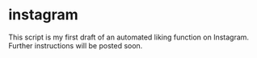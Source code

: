 # instagram
This script is my first draft of an automated liking function on Instagram.
Further instructions will be posted soon.
